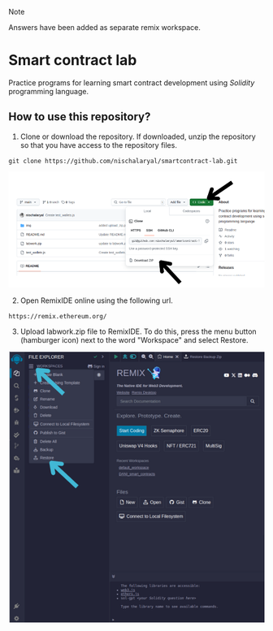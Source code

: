 > [!Note]  
> Answers have been added as separate remix workspace.

# Smart contract lab
Practice programs for learning smart contract development using _Solidity_ programming language.

## How to use this repository?
1. Clone or download the repository. If downloaded, unzip the repository so that you have access to the repository files.
```
git clone https://github.com/nischalaryal/smartcontract-lab.git
```

![alt text](https://github.com/nischalaryal/smartcontract-lab/blob/main/img/download.png?raw=true)

2. Open RemixIDE online using the following url.
```
https://remix.ethereum.org/
```
3. Upload labwork.zip file to RemixIDE. To do this, press the menu button (hamburger icon) next to the word "Workspace" and select Restore.

![alt text](https://github.com/nischalaryal/smartcontract-lab/blob/main/img/upload_zip.png?raw=true)

